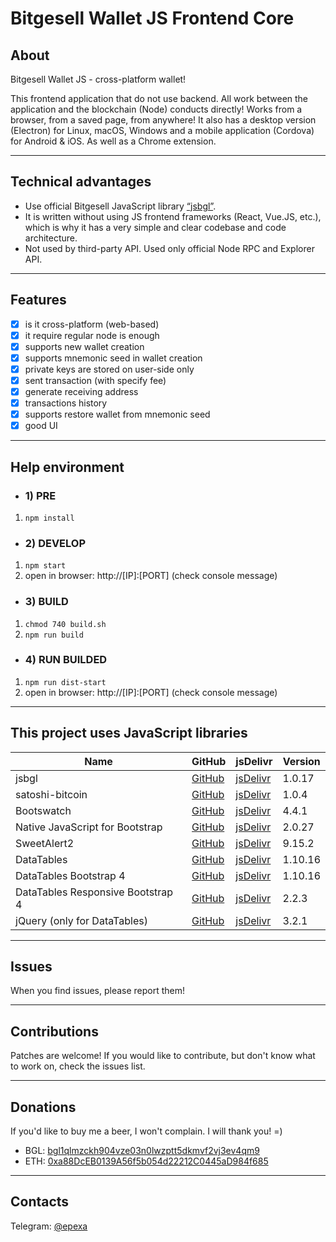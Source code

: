 # Bitgesell Wallet JS Frontend Core

## About
Bitgesell Wallet JS - сross-platform wallet!

This frontend application that do not use backend.
All work between the application and the blockchain (Node) conducts directly!
Works from a browser, from a saved page, from anywhere!
It also has a desktop version (Electron) for Linux, macOS, Windows and a mobile application (Cordova) for Android & iOS. As well as a Chrome extension.

------------

## Technical advantages
- Use official Bitgesell JavaScript library [“jsbgl”](https://github.com/bitaps-com/jsbgl).
- It is written without using JS frontend frameworks (React, Vue.JS, etc.), which is why it has a very simple and clear codebase and code architecture.
- Not used by third-party API. Used only official Node RPC and Explorer API.

------------

## Features
- [x] is it cross-platform (web-based)
- [x] it require regular node is enough
- [x] supports new wallet creation
- [x] supports mnemonic seed in wallet creation
- [x] private keys are stored on user-side only
- [x] sent transaction (with specify fee)
- [x] generate receiving address
- [x] transactions history
- [x] supports restore wallet from mnemonic seed
- [x] good UI

------------

## Help environment

- ### 1) PRE
1. `npm install`

- ### 2) DEVELOP
1. `npm start`
2. open in browser: http://[IP]:[PORT] (check console message)

- ### 3) BUILD
1. `chmod 740 build.sh`
2. `npm run build`

- ### 4) RUN BUILDED
1. `npm run dist-start`
2. open in browser: http://[IP]:[PORT] (check console message)

------------

## This project uses JavaScript libraries
| Name | GitHub | jsDelivr | Version |
|------|--------|----------|---------|
| jsbgl | [GitHub](https://github.com/bitaps-com/jsbgl) | [jsDelivr](https://www.jsdelivr.com/package/npm/jsbgl?path=dist) | 1.0.17
| satoshi-bitcoin | [GitHub](https://github.com/dawsbot/satoshi-bitcoin) | [jsDelivr](https://www.jsdelivr.com/package/npm/satoshi-bitcoin) | 1.0.4
| Bootswatch | [GitHub](https://github.com/thomaspark/bootswatch) | [jsDelivr](https://www.jsdelivr.com/package/npm/bootswatch?path=dist%2Flitera) | 4.4.1 |
| Native JavaScript for Bootstrap | [GitHub](https://github.com/thednp/bootstrap.native) | [jsDelivr](https://www.jsdelivr.com/package/npm/bootstrap.native?path=dist) | 2.0.27
| SweetAlert2 | [GitHub](https://github.com/sweetalert2/sweetalert2) | [jsDelivr](https://www.jsdelivr.com/package/npm/sweetalert2?path=dist) | 9.15.2
| DataTables | [GitHub](https://github.com/DataTables/DataTablesSrc) | [jsDelivr](https://www.jsdelivr.com/package/npm/datatables.net?path=js) | 1.10.16
| DataTables Bootstrap 4 | [GitHub](https://github.com/DataTables/Dist-DataTables-Bootstrap4) | [jsDelivr](https://www.jsdelivr.com/package/npm/datatables.net-bs4) | 1.10.16
| DataTables Responsive Bootstrap 4 | [GitHub](https://github.com/DataTables/Responsive) | [jsDelivr](https://www.jsdelivr.com/package/npm/datatables.net-responsive?path=js) | 2.2.3
| jQuery (only for DataTables) | [GitHub](https://github.com/jquery/jquery) | [jsDelivr](https://www.jsdelivr.com/package/npm/jquery?path=dist) | 3.2.1

------------

## Issues

When you find issues, please report them!

------------

## Contributions

Patches are welcome! If you would like to contribute, but don't know what to work on, check the issues list.

------------

## Donations

If you'd like to buy me a beer, I won't complain. I will thank you! =)
- BGL: [bgl1qlmzckh904vze03n0lwzptt5dkmvf2vj3ev4qm9](bitgesell:bgl1qlmzckh904vze03n0lwzptt5dkmvf2vj3ev4qm9)
- ETH: [0xa88DcEB0139A56f5b054d22212C0445aD984f685](ethereum:0xa88DcEB0139A56f5b054d22212C0445aD984f685)

------------

## Contacts

Telegram: [@epexa](https://t.me/epexa)
